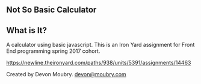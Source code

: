 Not So Basic Calculator
-----------------------

What is It?
-----------

A calculator using basic javascript. This is an Iron Yard assignment for Front End programming spring 2017 cohort.

https://newline.theironyard.com/paths/938/units/5391/assignments/14463

Created by Devon Moubry.
devon@moubry.com
